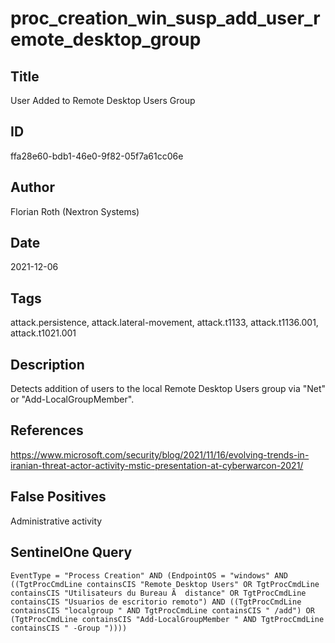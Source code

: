 # proc_creation_win_susp_add_user_remote_desktop_group

## Title
User Added to Remote Desktop Users Group

## ID
ffa28e60-bdb1-46e0-9f82-05f7a61cc06e

## Author
Florian Roth (Nextron Systems)

## Date
2021-12-06

## Tags
attack.persistence, attack.lateral-movement, attack.t1133, attack.t1136.001, attack.t1021.001

## Description
Detects addition of users to the local Remote Desktop Users group via "Net" or "Add-LocalGroupMember".

## References
https://www.microsoft.com/security/blog/2021/11/16/evolving-trends-in-iranian-threat-actor-activity-mstic-presentation-at-cyberwarcon-2021/

## False Positives
Administrative activity

## SentinelOne Query
```
EventType = "Process Creation" AND (EndpointOS = "windows" AND ((TgtProcCmdLine containsCIS "Remote Desktop Users" OR TgtProcCmdLine containsCIS "Utilisateurs du Bureau Ã  distance" OR TgtProcCmdLine containsCIS "Usuarios de escritorio remoto") AND ((TgtProcCmdLine containsCIS "localgroup " AND TgtProcCmdLine containsCIS " /add") OR (TgtProcCmdLine containsCIS "Add-LocalGroupMember " AND TgtProcCmdLine containsCIS " -Group "))))

```